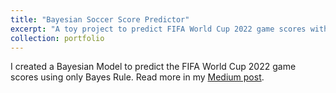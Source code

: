 ```yaml
---
title: "Bayesian Soccer Score Predictor"
excerpt: "A toy project to predict FIFA World Cup 2022 game scores with only Bayes Rule. <br/><img src='https://miro.medium.com/v2/resize:fit:1400/format:webp/1*QNwK8tyg4modnW3vuql_Hw.png'>"
collection: portfolio
---
```


I created a Bayesian Model to predict the FIFA World Cup 2022 game scores using only Bayes Rule. Read more in my [Medium post](https://medium.com/@notadib/i-looked-into-16-million-futures-and-saw-argentina-win-against-australia-in-11-million-of-them-c336574ae574).
